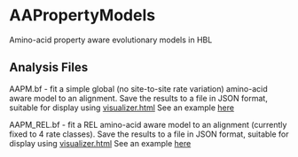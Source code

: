AAPropertyModels
================

Amino-acid property aware evolutionary models in HBL

Analysis Files
-------------

AAPM.bf - fit a simple global (no site-to-site rate variation) amino-acid aware model to an alignment. 
Save the results to a file in JSON format, suitable for display using [visualizer.html](AAPropertyModels/blob/master/visualizer.html)
See an example [here](AAPropertyModels/blob/master/results/bglobin_aapm.json)

AAPM_REL.bf - fit a REL amino-acid aware model to an alignment (currently fixed to 4 rate classes). 
Save the results to a file in JSON format, suitable for display using [visualizer.html](AAPropertyModels/blob/master/visualizer.html)
See an example [here](AAPropertyModels/blob/master/results/bglobin_aapm_rel.json)
